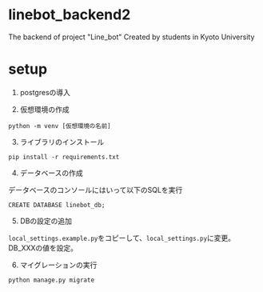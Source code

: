 # linebot_backend2
The backend of project "Line_bot"
Created by students in Kyoto University

# setup

1. postgresの導入

2. 仮想環境の作成

```
python -m venv [仮想環境の名前]
```

3. ライブラリのインストール

```
pip install -r requirements.txt
```

4. データベースの作成

データベースのコンソールにはいって以下のSQLを実行

```
CREATE DATABASE linebot_db;
```

5. DBの設定の追加


`local_settings.example.py`をコピーして、`local_settings.py`に変更。DB_XXXの値を設定。


6. マイグレーションの実行

```
python manage.py migrate
```